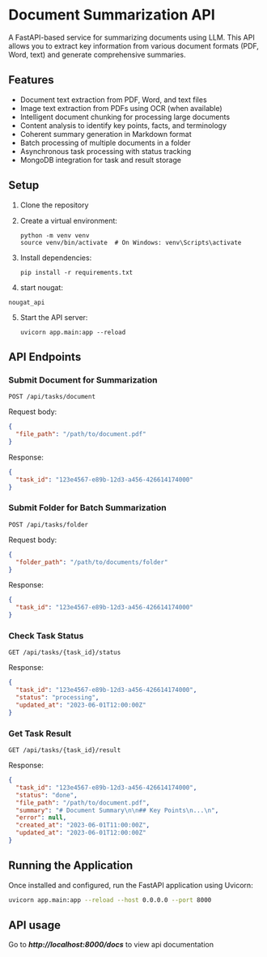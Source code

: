 # Document Summarization API

A FastAPI-based service for summarizing documents using LLM. This API allows you to extract key information from various document formats (PDF, Word, text) and generate comprehensive summaries.

## Features

- Document text extraction from PDF, Word, and text files
- Image text extraction from PDFs using OCR (when available)
- Intelligent document chunking for processing large documents
- Content analysis to identify key points, facts, and terminology
- Coherent summary generation in Markdown format
- Batch processing of multiple documents in a folder
- Asynchronous task processing with status tracking
- MongoDB integration for task and result storage


## Setup

1. Clone the repository
2. Create a virtual environment:
   ```
   python -m venv venv
   source venv/bin/activate  # On Windows: venv\Scripts\activate
   ```
3. Install dependencies:
   ```
   pip install -r requirements.txt
   ```

4. start nougat:
  ```
  nougat_api
  ```
5. Start the API server:
   ```
   uvicorn app.main:app --reload
   ```

## API Endpoints

### Submit Document for Summarization

```
POST /api/tasks/document
```

Request body:
```json
{
  "file_path": "/path/to/document.pdf"
}
```

Response:
```json
{
  "task_id": "123e4567-e89b-12d3-a456-426614174000"
}
```

### Submit Folder for Batch Summarization

```
POST /api/tasks/folder
```

Request body:
```json
{
  "folder_path": "/path/to/documents/folder"
}
```

Response:
```json
{
  "task_id": "123e4567-e89b-12d3-a456-426614174000"
}
```

### Check Task Status

```
GET /api/tasks/{task_id}/status
```

Response:
```json
{
  "task_id": "123e4567-e89b-12d3-a456-426614174000",
  "status": "processing",
  "updated_at": "2023-06-01T12:00:00Z"
}
```

### Get Task Result

```
GET /api/tasks/{task_id}/result
```

Response:
```json
{
  "task_id": "123e4567-e89b-12d3-a456-426614174000",
  "status": "done",
  "file_path": "/path/to/document.pdf",
  "summary": "# Document Summary\n\n## Key Points\n...\n",
  "error": null,
  "created_at": "2023-06-01T11:00:00Z",
  "updated_at": "2023-06-01T12:00:00Z"
}
```
## Running the Application
Once installed and configured, run the FastAPI application using Uvicorn:

```bash
uvicorn app.main:app --reload --host 0.0.0.0 --port 8000
```

## API usage

Go to ***http://localhost:8000/docs*** to view api documentation